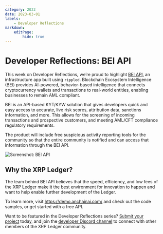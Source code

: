 ```yaml
---
category: 2023
date: 2023-03-01
labels:
    - Developer Reflections
markdown:
    editPage:
        hide: true
---
```

# Developer Reflections: BEI API

This week on Developer Reflections, we’re proud to highlight [BEI API](https://demo.anchainai.com/), an infrastructure app built using `rippled`.  Blockchain Ecosystem Intelligence (BEI) provides AI-powered, behavior-based intelligence that connects cryptocurrency wallets and transactions to real-world entities, enabling businesses to remain AML compliant.

<!-- BREAK -->

BEI is an API-based KYT/KYW solution that gives developers quick and easy access to accurate, live risk scores, attribution data, sanctions information, and more. This allows for the  screening of incoming transactions and prospective customers, and meeting AML/CFT compliance regulatory requirements. 

The product will include free suspicious activity reporting tools for the community so that the entire community is notified and can access that information through the BEI API.

![Screenshot: BEI API](/blog/img/dev-reflections-bei-api.png)

## Why the XRP Ledger?

The team behind BEI API believes that the speed, efficiency, and low fees of the XRP Ledger make it the best environment for innovation to happen and want to help enable further development of the Ledger.

To learn more, visit <https://demo.anchainai.com/> and check out the code samples, or get started with a free API. 

Want to be featured in the Developer Reflections series? [Submit your project](https://xrpl.org/contribute.html#xrpl-blog) today, and join the [developer Discord channel](https://discord.gg/sfX3ERAMjH) to connect with other members of the XRP Ledger community.
